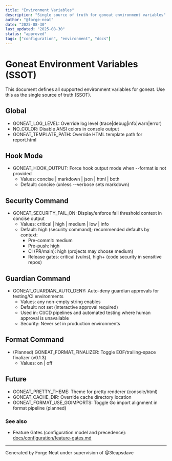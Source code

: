 ```yaml
---
title: "Environment Variables"
description: "Single source of truth for goneat environment variables"
author: "@forge-neat"
date: "2025-08-30"
last_updated: "2025-08-30"
status: "approved"
tags: ["configuration", "environment", "docs"]
---
```


# Goneat Environment Variables (SSOT)

This document defines all supported environment variables for goneat. Use this as the single source of truth (SSOT).

## Global

- GONEAT_LOG_LEVEL: Override log level (trace|debug|info|warn|error)
- NO_COLOR: Disable ANSI colors in console output
- GONEAT_TEMPLATE_PATH: Override HTML template path for report.html

## Hook Mode

- GONEAT_HOOK_OUTPUT: Force hook output mode when --format is not provided
  - Values: concise | markdown | json | html | both
  - Default: concise (unless --verbose sets markdown)

## Security Command

- GONEAT_SECURITY_FAIL_ON: Display/enforce fail threshold context in concise output
  - Values: critical | high | medium | low | info
  - Default: high (security command); recommended defaults by context:
    - Pre-commit: medium
    - Pre-push: high
    - CI (PR/main): high (projects may choose medium)
    - Release gates: critical (vulns), high+ (code security in sensitive repos)

## Guardian Command

- GONEAT_GUARDIAN_AUTO_DENY: Auto-deny guardian approvals for testing/CI environments
  - Values: any non-empty string enables
  - Default: not set (interactive approval required)
  - Used in: CI/CD pipelines and automated testing where human approval is unavailable
  - Security: Never set in production environments

## Format Command

- (Planned) GONEAT_FORMAT_FINALIZER: Toggle EOF/trailing-space finalizer (v0.1.3)
  - Values: on | off

## Future

- GONEAT_PRETTY_THEME: Theme for pretty renderer (console/html)
- GONEAT_CACHE_DIR: Override cache directory location
- GONEAT_FORMAT_USE_GOIMPORTS: Toggle Go import alignment in format pipeline (planned)

### See also

- Feature Gates (configuration model and precedence): [docs/configuration/feature-gates.md](docs/configuration/feature-gates.md)

---

Generated by Forge Neat under supervision of @3leapsdave
